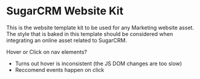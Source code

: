 # SugarCRM Website Kit

This is the website template kit to be used for any Marketing website asset. The style that is baked in this template should be considered when integrating an online asset related to SugarCRM.

Hover or Click on nav elements?
* Turns out hover is inconsistent (the JS DOM changes are too slow)
* Reccomend events happen on click
